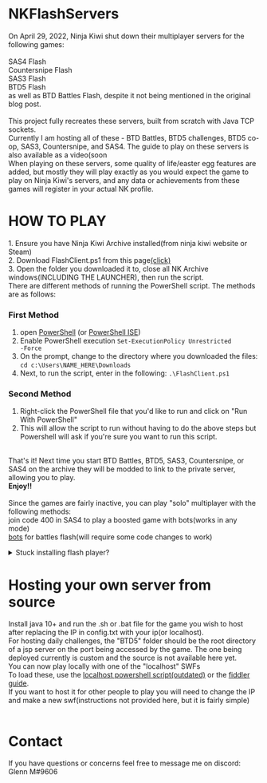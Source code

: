 # NKFlashServers
On April 29, 2022, Ninja Kiwi shut down their multiplayer servers for the following games:<br>
<br>
SAS4 Flash<br>
Countersnipe Flash<br>
SAS3 Flash<br>
BTD5 Flash<br>
as well as BTD Battles Flash, despite it not being mentioned in the original blog post.<br>
<br>
This project fully recreates these servers, built from scratch with Java TCP sockets.<br>
Currently I am hosting all of these - BTD Battles, BTD5 challenges, BTD5 co-op, SAS3, Countersnipe, and SAS4. The guide to play on these servers is also available as a video(soon<br>
When playing on these servers, some quality of life/easter egg features are added, but mostly they will play exactly as you would expect the game to play on Ninja Kiwi's servers, and any data or achievements from these games will register in your actual NK profile.<br>
<h1>
HOW TO PLAY<br></h1>
1. Ensure you have Ninja Kiwi Archive installed(from ninja kiwi website or Steam)<br>
2. Download FlashClient.ps1 from this page<a href = https://github.com/GlennnM/NKFlashServers/releases/tag/v3.2>(click)</a><br>
3. Open the folder you downloaded it to, close all NK Archive windows(INCLUDING THE LAUNCHER), then run the script.<br>
There are different methods of running the PowerShell script. The methods are as follows:<br>

### First Method

1) open [PowerShell](https://docs.microsoft.com/en-us/powershell/scripting/overview?view=powershell-5.1) (or [PowerShell ISE](https://docs.microsoft.com/en-us/powershell/scripting/windows-powershell/ise/introducing-the-windows-powershell-ise?view=powershell-7))
2) Enable PowerShell execution
<code>Set-ExecutionPolicy Unrestricted -Force</code>
3) On the prompt, change to the directory where you downloaded the files:
  `cd c:\Users\NAME_HERE\Downloads`
4) Next, to run the script, enter in the following:
  `.\FlashClient.ps1`

### Second Method

1) Right-click the PowerShell file that you'd like to run and click on "Run With PowerShell"
2) This will allow the script to run without having to do the above steps but Powershell will ask if you're sure you want to run this script.


<br>That's it! Next time you start BTD Battles, BTD5, SAS3, Countersnipe, or SAS4 on the archive they will be modded to link to the private server, allowing you to play.<br><b>Enjoy!!</b><br>
<br>Since the games are fairly inactive, you can play "solo" multiplayer with the following methods:<br>
join code 400 in SAS4 to play a boosted game with bots(works in any mode)<br>
<a href = https://github.com/Kinnay/Bloons-Terminator>bots</a> for battles flash(will require some code changes to work)<br>
<details>
<summary>
Stuck installing flash player?<br>
</summary><br>
If the links provided to you during archive installation don't work for you(make sure to read 'How to Play' first!) try one of the following methods:<br><br>
&nbsp;&nbsp;&nbsp;&nbsp;<details><summary><h2>Archive.org installer - requires admin<br></h2></summary> <a href=https://archive.org/download/flashplayerarchivedversions2/333/fp_29.0.0.171_archive.zip>https://archive.org/download/flashplayerarchivedversions2/333/fp_29.0.0.171_archive.zip</a><br>
&nbsp;&nbsp;&nbsp;&nbsp;1. extract the zip file from the link above<br>
&nbsp;&nbsp;&nbsp;&nbsp;2. run the correct installer(most likely winpep something)<br>
&nbsp;&nbsp;&nbsp;&nbsp;3. Restart the archive and it should load!<br></details>
&nbsp;&nbsp;&nbsp;&nbsp;<details><summary><h2>Manual 'install' - no admin required</h2><br></summary>
&nbsp;&nbsp;&nbsp;&nbsp;1. download "pepflashplayer.dll" for your system(just search for it on google)<br>
<details>
    &nbsp;&nbsp;&nbsp;&nbsp;<summary>How to verify a .dll from the internet is legit<br></summary>
    &nbsp;&nbsp;&nbsp;&nbsp;1. right click on pepflashplayer.dll(the one extracted from the zip, not the zip itself) and click 'Properties'<br>
    &nbsp;&nbsp;&nbsp;&nbsp;2. click the 'Digital Signatures' tab(if it isn't there don't trust the file)<br>
    &nbsp;&nbsp;&nbsp;&nbsp;3. click on the signature by 'Adobe Systens Incorporated'(if it isn't there don't trust the file)<br>
    &nbsp;&nbsp;&nbsp;&nbsp;4. click 'Details', then 'Advanced'<br>
    &nbsp;&nbsp;&nbsp;&nbsp;5. verify that the 'Issuer' is something other than the 'Name of signer' in the original signature list. For instance:<br>
    &nbsp;&nbsp;&nbsp;&nbsp;&nbsp;-Name of signer: Adobe Systems Incorporated<br>
    &nbsp;&nbsp;&nbsp;&nbsp;&nbsp;-Issuer: DigiCert EV Code Signing CA (SHA2)<br>
    &nbsp;&nbsp;&nbsp;&nbsp;However, if both say "Adobe Systems Incorporated" then it is a self signed certificate and you shouldn't trust the file.<br>
    
</details>
&nbsp;&nbsp;&nbsp;&nbsp;2. navigate to %appdata%/Ninja Kiwi Archive/ in file explorer<br>
&nbsp;&nbsp;&nbsp;&nbsp;3. open the folder there named "flash"(create it if it didn't exist)<br>
&nbsp;&nbsp;&nbsp;&nbsp;4. delete anything there previously<br>
&nbsp;&nbsp;&nbsp;&nbsp;5. create a folder called "system"<br>
&nbsp;&nbsp;&nbsp;&nbsp;6. paste the pepflashplayer.dll there<br>
&nbsp;&nbsp;&nbsp;&nbsp;7. restart the archive and it should load!<br>
</details></details>
<h1>
Hosting your own server from source<br>
  </h1>
Install java 10+ and run the .sh or .bat file for the game you wish to host after replacing the IP in config.txt with your ip(or localhost).<br>
For hosting daily challenges, the "BTD5" folder should be the root directory of a jsp server on the port being accessed by the game. The one being deployed currently is custom and the source is not available here yet.<br>
You can now play locally with one of the "localhost" SWFs<br> To load these, use the <a href=https://github.com/GlennnM/NKFlashServers/blob/main/FlashClient_localhost.ps1>localhost powershell script(outdated)</a> or the <a href = https://github.com/GlennnM/NKFlashServers/blob/main/Fiddler-guide.md>fiddler guide</a>. <br>
If you want to host it for other people to play you will need to change the IP and make a new swf(instructions not provided here, but it is fairly simple)<br>
<br>
<h1>
Contact<br>
</h1>
If you have questions or concerns feel free to message me on discord: Glenn M#9606

